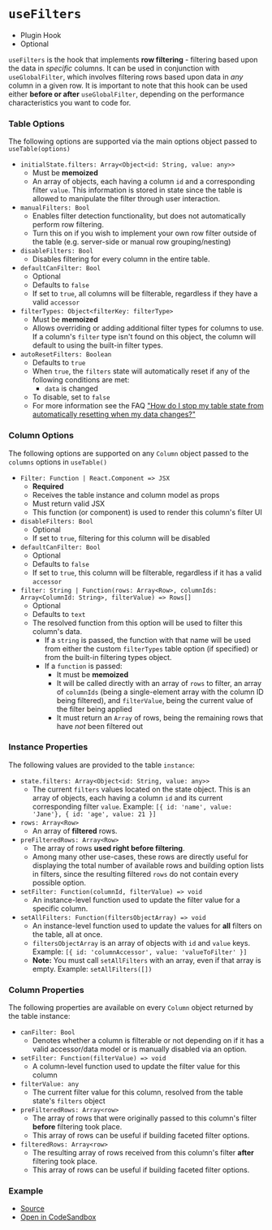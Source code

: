 # `useFilters`

- Plugin Hook
- Optional

`useFilters` is the hook that implements **row filtering** - filtering based upon the data in _specific_ columns. It can be used in conjunction with `useGlobalFilter`, which involves filtering rows based upon data in _any_ column in a given row. It is important to note that this hook can be used either **before or after** `useGlobalFilter`, depending on the performance characteristics you want to code for.

### Table Options

The following options are supported via the main options object passed to `useTable(options)`

- `initialState.filters: Array<Object<id: String, value: any>>`
  - Must be **memoized**
  - An array of objects, each having a column `id` and a corresponding filter `value`. This information is stored in state since the table is allowed to manipulate the filter through user interaction.
- `manualFilters: Bool`
  - Enables filter detection functionality, but does not automatically perform row filtering.
  - Turn this on if you wish to implement your own row filter outside of the table (e.g. server-side or manual row grouping/nesting)
- `disableFilters: Bool`
  - Disables filtering for every column in the entire table.
- `defaultCanFilter: Bool`
  - Optional
  - Defaults to `false`
  - If set to `true`, all columns will be filterable, regardless if they have a valid `accessor`
- `filterTypes: Object<filterKey: filterType>`
  - Must be **memoized**
  - Allows overriding or adding additional filter types for columns to use. If a column's `filter` type isn't found on this object, the column will default to using the built-in filter types.
- `autoResetFilters: Boolean`
  - Defaults to `true`
  - When `true`, the `filters` state will automatically reset if any of the following conditions are met:
    - `data` is changed
  - To disable, set to `false`
  - For more information see the FAQ ["How do I stop my table state from automatically resetting when my data changes?"](../faq#how-do-i-stop-my-table-state-from-automatically-resetting-when-my-data-changes)

### Column Options

The following options are supported on any `Column` object passed to the `columns` options in `useTable()`

- `Filter: Function | React.Component => JSX`
  - **Required**
  - Receives the table instance and column model as props
  - Must return valid JSX
  - This function (or component) is used to render this column's filter UI
- `disableFilters: Bool`
  - Optional
  - If set to `true`, filtering for this column will be disabled
- `defaultCanFilter: Bool`
  - Optional
  - Defaults to `false`
  - If set to `true`, this column will be filterable, regardless if it has a valid `accessor`
- `filter: String | Function(rows: Array<Row>, columnIds: Array<ColumnId: String>, filterValue) => Rows[]`
  - Optional
  - Defaults to `text`
  - The resolved function from this option will be used to filter this column's data.
    - If a `string` is passed, the function with that name will be used from either the custom `filterTypes` table option (if specified) or from the built-in filtering types object.
    - If a `function` is passed:
      - It must be **memoized**
      - It will be called directly with an array of `rows` to filter, an array of `columnIds` (being a single-element array with the column ID being filtered), and `filterValue`, being the current value of the filter being applied
      - It must return an `Array` of rows, being the remaining rows that have _not_ been filtered out

### Instance Properties

The following values are provided to the table `instance`:

- `state.filters: Array<Object<id: String, value: any>>`
  - The current `filters` values located on the state object. This is an array of objects, each having a column `id` and its current corresponding filter `value`. Example: `[{ id: 'name', value: 'Jane'}, { id: 'age', value: 21 }]`
- `rows: Array<Row>`
  - An array of **filtered** rows.
- `preFilteredRows: Array<Row>`
  - The array of rows **used right before filtering**.
  - Among many other use-cases, these rows are directly useful for displaying the total number of available rows and building option lists in filters, since the resulting filtered `rows` do not contain every possible option.
- `setFilter: Function(columnId, filterValue) => void`
  - An instance-level function used to update the filter value for a specific column.
- `setAllFilters: Function(filtersObjectArray) => void`
  - An instance-level function used to update the values for **all** filters on the table, all at once.
  - `filtersObjectArray` is an array of objects with `id` and `value` keys. Example: `[{ id: 'columnAccessor', value: 'valueToFilter' }]`
  - **Note:** You must call `setAllFilters` with an array, even if that array is empty. Example: `setAllFilters([])`

### Column Properties

The following properties are available on every `Column` object returned by the table instance:

- `canFilter: Bool`
  - Denotes whether a column is filterable or not depending on if it has a valid accessor/data model or is manually disabled via an option.
- `setFilter: Function(filterValue) => void`
  - A column-level function used to update the filter value for this column
- `filterValue: any`
  - The current filter value for this column, resolved from the table state's `filters` object
- `preFilteredRows: Array<row>`
  - The array of rows that were originally passed to this column's filter **before** filtering took place.
  - This array of rows can be useful if building faceted filter options.
- `filteredRows: Array<row>`
  - The resulting array of rows received from this column's filter **after** filtering took place.
  - This array of rows can be useful if building faceted filter options.

### Example

- [Source](https://github.com/tannerlinsley/react-table/tree/master/examples/filtering)
- [Open in CodeSandbox](https://codesandbox.io/s/github/tannerlinsley/react-table/tree/master/examples/filtering)
